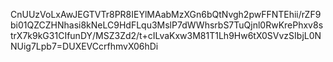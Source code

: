 CnUUzVoLxAwJEGTVTr8PR8IEYlMAabMzXGn6bQtNvgh2pwFFNTEhii/rZF9bi01QZCZHNhasi8kNeLC9HdFLqu3MslP7dWWhsrbS7TuQjnl0RwKrePhxv8strX7k9kG31CIfunDY/MSZ3Zd2/t+cILvaKxw3M81T1Lh9Hw6tX0SVvzSIbjL0NNUig7Lpb7=DUXEVCcrfhmvX06hDi
